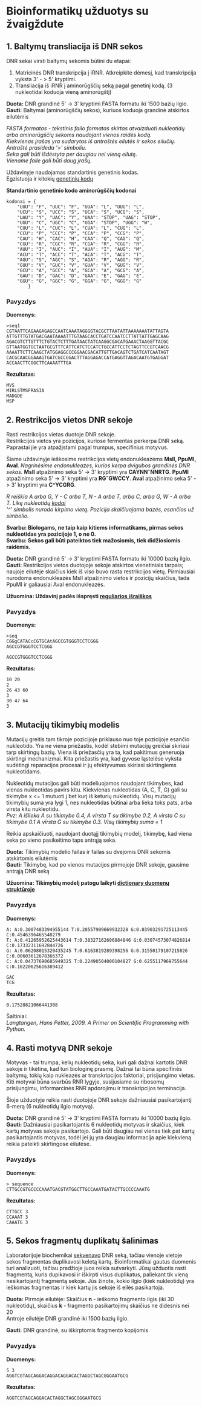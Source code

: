 # Bioinformatikų užduotys su žvaigždute

## 1. Baltymų transliacija iš DNR sekos

DNR sekai virsti baltymų sekomis būtini du etapai:
1. Matricinės DNR transkripcija į iRNR. Atkreipkite dėmesį, kad transkripcija vyksta 3' - > 5' kryptimi.
2. Transliacija iš iRNR į aminorūgščių seką pagal genetinį kodą. (3 nukleotidai koduoja vieną aminorūgštį)

  
**Duota:** DNR grandinė 5' -> 3' kryptimi FASTA formatu iki 1500 bazių ilgio.    
**Gauti:** Baltymai (aminorūgščių sekos), kuriuos koduoja grandinė atskirtos eilutėmis  

*FASTA formatas - tekstinis failo formatas skirtas atvaizduoti nukleotidų arba aminorūgščių sekoms naudojant vienos raidės kodą.  
Kiekvienas įrašas yra sudarytas iš antraštės eilutės ir sekos eilučių.  
Antraštė prasideda '>' simboliu.   
Seka gali būti išdėstyta per daugiau nei vieną eilutę.   
Viename faile gali būti daug įrašų.*  

    
Uždavinyje naudojamas standartinis genetinis kodas.  
Egzistuoja ir kitokių [genetinių kodų](https://www.ncbi.nlm.nih.gov/Taxonomy/Utils/wprintgc.cgi)

**Standartinio genetinio kodo aminorūgščių kodonai**
```Python3
kodonai = {
	"UUU": "F", "UUC": "F", "UUA": "L", "UUG": "L",
	"UCU": "S", "UCC": "S", "UCA": "S", "UCG": "S",
	"UAU": "Y", "UAC": "Y", "UAA": "STOP", "UAG": "STOP",
	"UGU": "C", "UGC": "C", "UGA": "STOP", "UGG": "W",
	"CUU": "L", "CUC": "L", "CUA": "L", "CUG": "L",
	"CCU": "P", "CCC": "P", "CCA": "P", "CCG": "P",
	"CAU": "H", "CAC": "H", "CAA": "Q", "CAG": "Q",
	"CGU": "R", "CGC": "R", "CGA": "R", "CGG": "R",
	"AUU": "I", "AUC": "I", "AUA": "I", "AUG": "M",
	"ACU": "T", "ACC": "T", "ACA": "T", "ACG": "T",
	"AGU": "S", "AGC": "S", "AGA": "R", "AGG": "R",
	"GUU": "V", "GUC": "V", "GUA": "V", "GUG": "V",
	"GCU": "A", "GCC": "A", "GCA": "A", "GCG": "A",
	"GAU": "D", "GAC": "D", "GAA": "E", "GAG": "E",
	"GGU": "G", "GGC": "G", "GGA": "G", "GGG": "G"
	    }
```

  
### Pavyzdys

**Duomenys:**
```FASTA
>seq1 
CGTAATTCAGAAGAGAGCCAATCAAATAGGGGTACGCTTAATATTAAAAAAATATTAGTA
ATTGTTTGTATGACGAATAAAATTTGTAAGCACCTGATCCAATCCTTATTATTGAGCAAG
AGACGTCTTGTTTCTGTACTCTTTGATAACTATCAAGGCGACATGAAACTAAGGTTACGC
GTTAATGGTGCTAATGCGTTTCATTCATCTCCATCTGCCATTCCTCTAGTTCCGTCAACG
AAAATTCTTCAAGCTATGGAGGCCCGGAACGACATTGTTGACAGTCTGATCATCAATAGT
CACGCAACGGAAAGTGATCGCCGGACTTTAGGAGACCATGAGGTTAGACAATGTGAGGAT
ACCAACTTCGGCTTCAAAATTTGA
```
**Rezultatas:**
```
MVS
MIRLSTMSFRASIA
MADGDE
MSP
```


     
## 2. Restrikcijos vietos DNR sekoje

Rasti restrikcijos vietas duotoje DNR sekoje.  
Restrikcijos vietos yra pozicijos, kuriose fermentas perkerpa DNR seką. Paprastai jie yra atpažįstami pagal trumpus, specifinius motyvus.

Šiame uždavinyje ieškosime restrikcijos vietų endonukleazėms **MslI, PpuMI, AvaI**.
*Nagrinėsime endonukleazes, kurios kerpa dvigubos grandinės DNR sekas.*
**MslI** atpažinimo seka 5' -> 3' kryptimi yra **CAYNNˆNNRTG**.
**PpuMI** atpažinimo seka 5' -> 3' kryptimi yra **RGˆGWCCY**.
**AvaI** atpažinimo seka 5' -> 3' kryptimi yra **C^YCGRG**.    

*R reiškia A arba G, Y - C arba T, N - A arba T, arba C, arba G, W - A arba T.
Likę nukleotidų [kodai](https://www.neb.com/tools-and-resources/usage-guidelines/single-letter-codes)*  
*'^' simbolis nurodo kirpimo vietą. Pozicija skaičiuojama bazės, esančios už simbolio.*    

**Svarbu: Biologams, ne taip kaip kitiems informatikams, pirmas sekos nukleotidas yra pozicijoje 1, o ne 0.**     
**Svarbu: Sekos gali būti pateiktos tiek mažosiomis, tiek didžiosiomis raidėmis.**

**Duota:** DNR grandinė 5' -> 3' kryptimi FASTA formatu iki 10000 bazių ilgio.    
**Gauti:** Restrikcijos vietos duotojoje sekoje atskirtos vienetiniais tarpais; naujoje eilutėje skaičius kiek iš viso buvo rasta restrikcijos vietų. Pirmiausiai nurodoma endonukleazės MslI atpažinimo vietos ir pozicijų skaičius, tada PpuMI ir galiausiai AvaI endonukleazės.

**Užuomina: Uždavinį padės išspręsti [reguliarios išraiškos](https://docs.python.org/3/library/re.html)**

### Pavyzdys  


**Duomenys:**
```FASTA
>seq
CGGgCATACcCGTGCAtAGCCGTGGGTCCTCGGG
AGCCGTGGGTCCTCGGG

AGCCGTGGGTCCTCGGG
```
**Rezultatas:**
```
10 20 
2
26 43 60
3
30 47 64
3

```

    

## 3. Mutacijų tikimybių modelis

Mutacijų greitis tam tikroje pozicijoje priklauso nuo toje pozicijoje esančio nukleotido. Yra ne viena priežastis, kodėl stebimi mutacijų greičiai skiriasi tarp skirtingų bazių. Viena iš priežasčių yra ta, kad pakitimus generuoja skirtingi mechanizmai. Kita priežastis yra, kad gyvose ląstelėse vyksta sudėtingi reparacijos procesai ir jų efektyvumas skiriasi skirtingiems nukleotidams.    

Nukleotidų mutacijos gali būti modeliuojamos naudojant tikimybes, kad vienas nukleotidas pavirs kitu. Kiekvienas nukleotidas (A, C, T, G) gali su tikimybe x <= 1 mutuoti į bet kurį iš keturių nukleotidų. Visų mutacijų tikimybių suma yra lygi 1, nes nukleotidas būtinai arba lieka toks pats, arba virsta kitu nukleotidu.  
*Pvz: A išlieka A su tikimybe 0.4, A virsta T su tikimybe 0.2, A virsta C su tikimybe 0.1 A virsta G su tikimybe 0.3. Visų tikimybių suma = 1*    

Reikia apskaičiuoti, naudojant duotąjį tikimybių modelį, tikimybę, kad viena seka po vieno pasikeitimo taps antrąją seka.


**Duota:** Tikimybių modelio failas ir failas su dvejomis DNR sekomis atskirtomis eilutėmis    
**Gauti:** Tikimybę, kad po vienos mutacijos pirmojoje DNR sekoje, gausime antrąją DNR seką  

**Užuomina: Tikimybių modelį patogu laikyti [dictionary duomenų struktūroje](https://docs.python.org/3/tutorial/datastructures.html)**

### Pavyzdys  


**Duomenys:**
```
A: A:0.3007483394955144 T:0.20557909669932328 G:0.03903291725113445 C:0.4546396465540279 
T: A:0.41265952625443614 T:0.38327162606884846 G:0.03074573074826814 C:0.17332311692844726 
G: A:0.06208015320435245 T:0.6163819289398256 G:0.31550179107215826 C:0.00603612678366372 
C: A:0.04737690685949325 T:0.22490504000104827 G:0.6255117969755644 C:0.10220625616389412 

```

```
GAC
TCG
```
**Rezultatas:**
```
0.17528821066441308
```


    
Šaltiniai:  
*Langtangen, Hans Petter, 2009. A Primer on Scientific Programming with Python.*

## 4. Rasti motyvą DNR sekoje

Motyvas - tai trumpa, kelių nukleotidų seka, kuri gali dažnai kartotis DNR sekoje ir tikėtina, kad turi biologinę prasmę. Dažnai tai būna specifinės baltymų, tokių kaip nukleazės ar transkripcijos faktoriai, prisijungimo vietas. Kiti motyvai būna svarbūs RNR lygyje, susijusiame su ribosomų prisijungimu, informarcinės RNR apdorojimu ir transkripcijos terminacija.    

Šioje užduotyje reikia rasti duotojoje DNR sekoje dažniausiai pasikartojantį 6-merą (6 nukleotidų ilgio motyvą).  

**Duota:** DNR grandinė 5' -> 3' kryptimi FASTA formatu iki 10000 bazių ilgio.    
**Gauti:** Dažniausiai pasikartojantis 6 nukleotidų motyvas ir skaičius, kiek kartų motyvas sekoje pasikartojo. Gali būti daugiau nei vienas tiek pat kartų pasikartojantis motyvas, todėl jei jų yra daugiau informacija apie kiekvieną reikia pateikti skirtingose eilutėse.  


### Pavyzdys  

**Duomenys:**
```
> sequence
CTTGCCGTGCCCCAAATGACGTATGGCTTGCCAAATGATACTTGCCCCAAATG
```

**Rezultatas:**
```
CTTGCC 3
CCAAAT 3
CAAATG 3
```

## 5. Sekos fragmentų duplikatų šalinimas    

Laboratorijoje biochemikai [sekvenavo](https://en.wikipedia.org/wiki/DNA_sequencing) DNR seką, tačiau vienoje vietoje sekos fragmentas duplikavosi keletą kartų. Bioinformatikai gautus duomenis turi analizuoti, tačiau pradžioje juos reikia sutvarkyti. Jūsų užduotis rasti fragmentą, kuris dupikavosi ir iškirpti visus duplikatus, paliekant tik vieną nesikartojantį fragmentą sekoje. Jūs žinote, kokio ilgio (kiek nukleotidų) yra ieškomas fragmentas ir kiek kartų jis sekoje iš eilės pasikartoja.    

**Duota:** Pirmoje eilutėje: Skaičius **n** - ieškomo fragmento ilgis (iki 30 nukleotidų), skaičius **k** - fragmento pasikartojimų skaičius ne didesnis nei 20  
Antroje eilutėje DNR grandinė iki 1500 bazių ilgio.    

**Gauti:** DNR grandinė, su iškirptomis fragmento kopijomis    


### Pavyzdys  

**Duomenys:**
```
5 3
AGGTCGTAGCAGGACAGGACAGGACACTAGGCTAGCGGGAATGCG
```

**Rezultatas:**
```
AGGTCGTAGCAGGACACTAGGCTAGCGGGAATGCG
```

